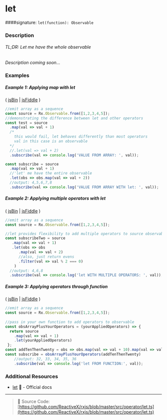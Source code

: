 # let
####signature: `let(function): Observable`

### Description

###### TL;DR: Let me have the whole observable

*Description coming soon...*

### Examples

##### Example 1: Applying map with let

( [jsBin](http://jsbin.com/sicavuvijo/1/edit?js,console) | [jsFiddle](https://jsfiddle.net/btroncone/6n7w3b22/) )

```js
//emit array as a sequence
const source = Rx.Observable.from([1,2,3,4,5]);
//demonstrating the difference between let and other operators
const test = source
  .map(val => val + 1)
  /*
  	this would fail, let behaves differently than most operators
  	val in this case is an observable
  */
  //.let(val => val + 2)
  .subscribe(val => console.log('VALUE FROM ARRAY: ', val));

const subscribe = source
  .map(val => val + 1)
  //'let' me have the entire observable
  .let(obs => obs.map(val => val + 2))
  //output: 4,5,6,7,8
  .subscribe(val => console.log('VALUE FROM ARRAY WITH let: ', val));
```

##### Example 2: Applying multiple operators with let

( [jsBin](http://jsbin.com/zamizapaho/1/edit?js,console) | [jsFiddle](https://jsfiddle.net/btroncone/gxsq1woc/) )

```js
//emit array as a sequence
const source = Rx.Observable.from([1,2,3,4,5]);

//let provides flexibility to add multiple operators to source observable then return
const subscribeTwo = source
   .map(val => val + 1)
   .let(obs => obs
      .map(val => val + 2)
      //also, just return evens
      .filter(val => val % 2 === 0)
    )
  //output: 4,6,8
  .subscribe(val => console.log('let WITH MULTIPLE OPERATORS: ', val));
```

##### Example 3: Applying operators through function

( [jsBin](http://jsbin.com/vojelelamu/1/edit?js,console) | [jsFiddle](https://jsfiddle.net/btroncone/ah09dL9e/) )

```js
//emit array as a sequence
const source = Rx.Observable.from([1,2,3,4,5]);
 
//pass in your own function to add operators to observable
const obsArrayPlusYourOperators = (yourAppliedOperators) => {
  return source
    .map(val => val + 1)
    .let(yourAppliedOperators)
 };
const addTenThenTwenty = obs => obs.map(val => val + 10).map(val => val + 20);
const subscribe = obsArrayPlusYourOperators(addTenThenTwenty)
	//output: 32, 33, 34, 35, 36
	.subscribe(val => console.log('let FROM FUNCTION:', val));
```


### Additional Resources
* [let](https://github.com/Reactive-Extensions/RxJS/blob/master/doc/api/core/operators/let.md) :newspaper: - Official docs

---
> :file_folder: Source Code:  [https://github.com/ReactiveX/rxjs/blob/master/src/operator/let.ts](https://github.com/ReactiveX/rxjs/blob/master/src/operator/let.ts)
